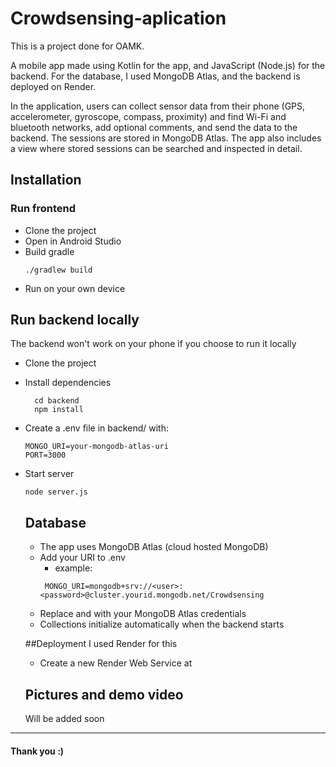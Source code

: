 # Crowdsensing-aplication
This is a project done for OAMK.

A mobile app made using Kotlin for the app, and JavaScript (Node.js) for the backend. For the database, I used MongoDB Atlas, and the backend is deployed on Render.

In the application, users can collect sensor data from their phone (GPS, accelerometer, gyroscope, compass, proximity) and find Wi-Fi and bluetooth networks, add optional comments, and send the data to the backend. The sessions are stored in MongoDB Atlas. The app also includes a view where stored sessions can be searched and inspected in detail.

## Installation

### Run frontend
* Clone the project
* Open in Android Studio
* Build gradle
   ```
   ./gradlew build
   ```
* Run on your own device

## Run backend locally
The backend won't work on your phone if you choose to run it locally
* Clone the project
* Install dependencies
  ```
    cd backend
    npm install
  ```
* Create a .env file in backend/ with:
  ```
  MONGO_URI=your-mongodb-atlas-uri
  PORT=3000
  ```
* Start server
  ```
  node server.js
  ```
  
  ## Database
  * The app uses MongoDB Atlas (cloud hosted MongoDB)
  * Add your URI to .env
      * example:
       ```
        MONGO_URI=mongodb+srv://<user>:<password>@cluster.yourid.mongodb.net/Crowdsensing 
      ```
  * Replace <user> and <password> with your MongoDB Atlas credentials
  * Collections initialize automatically when the backend starts
 
  ##Deployment
  I used Render for this
  * Create a new Render Web Service at 

  ## Pictures and demo video
  Will be added soon




-------------------------------
#### Thank you :)
  
  
